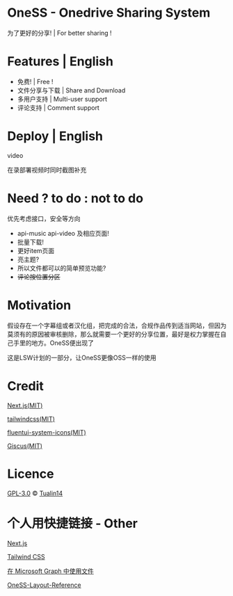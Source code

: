# OneSS - Onedrive Sharing System

为了更好的分享! | For better sharing !

# Features | English

* 免费! | Free !
* 文件分享与下载 | Share and Download
* 多用户支持 | Multi-user support
* 评论支持 | Comment support

# Deploy | English

video

在录部署视频时同时截图补充

# Need ? to do : not to do

优先考虑接口，安全等方向

* api-music api-video 及相应页面!
* 批量下载!
* 更好item页面
* 亮主题?
* 所以文件都可以的简单预览功能?
* ~~评论按位置分区~~

# Motivation

假设存在一个字幕组或者汉化组，把完成的合法，合规作品传到适当网站，但因为莫须有的原因被审核删除，那么就需要一个更好的分享位置，最好是权力掌握在自己手里的地方。OneSS便出现了

这是LSW计划的一部分，让OneSS更像OSS一样的使用

# Credit

[Next.js(MIT)](https://github.com/vercel/next.js)

[tailwindcss(MIT)](https://github.com/tailwindlabs/tailwindcss)

[fluentui-system-icons(MIT)](https://github.com/microsoft/fluentui-system-icons)

[Giscus(MIT)](https://github.com/giscus/giscus)

# Licence

[GPL-3.0](LICENSE) © [Tualin14](https://github.com/Tualin14)

# 个人用快捷链接 - Other

[Next.js](https://nextjs.org/docs/getting-started)

[Tailwind CSS](https://tailwindcss.com/docs/installation)

[在 Microsoft Graph 中使用文件](https://docs.microsoft.com/zh-cn/graph/api/resources/onedrive?view=graph-rest-1.0)

[OneSS-Layout-Reference](https://www.figma.com/file/HDZZCJay6QIIZq8MTEL8Ab/OneSS-Layout-Reference)
